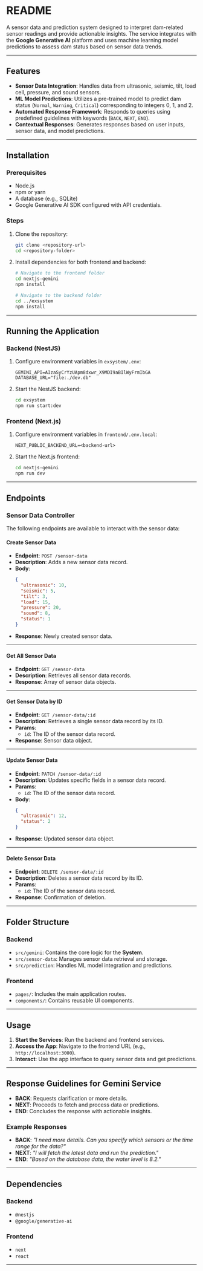 # README

A sensor data and prediction system designed to interpret dam-related sensor readings and provide actionable insights. The service integrates with the **Google Generative AI** platform and uses machine learning model predictions to assess dam status based on sensor data trends.

---

## Features

- **Sensor Data Integration**: Handles data from ultrasonic, seismic, tilt, load cell, pressure, and sound sensors.
- **ML Model Predictions**: Utilizes a pre-trained model to predict dam status (`Normal`, `Warning`, `Critical`) corresponding to integers 0, 1, and 2.
- **Automated Response Framework**: Responds to queries using predefined guidelines with keywords (`BACK`, `NEXT`, `END`).
- **Contextual Responses**: Generates responses based on user inputs, sensor data, and model predictions.

---

## Installation

### Prerequisites

- Node.js
- npm or yarn
- A database (e.g., SQLite)
- Google Generative AI SDK configured with API credentials.

### Steps

1. Clone the repository:
   ```bash
   git clone <repository-url>
   cd <repository-folder>
   ```

2. Install dependencies for both frontend and backend:
   ```bash
   # Navigate to the frontend folder
   cd nextjs-gemini
   npm install

   # Navigate to the backend folder
   cd ../exsystem
   npm install
   ```

---

## Running the Application

### Backend (NestJS)

1. Configure environment variables in `exsystem/.env`:
   ```env
   GEMINI_API=AIzaSyCrYzUApm8dxwr_X9MDI9aBIlWyFrmIbGA
   DATABASE_URL="file:./dev.db"
   ```

2. Start the NestJS backend:
   ```bash
   cd exsystem
   npm run start:dev
   ```

### Frontend (Next.js)

1. Configure environment variables in `frontend/.env.local`:
   ```env
   NEXT_PUBLIC_BACKEND_URL=<backend-url>
   ```

2. Start the Next.js frontend:
   ```bash
   cd nextjs-gemini
   npm run dev
   ```

---

## Endpoints

### Sensor Data Controller

The following endpoints are available to interact with the sensor data:

#### **Create Sensor Data**
- **Endpoint**: `POST /sensor-data`
- **Description**: Adds a new sensor data record.
- **Body**:
  ```json
  {
    "ultrasonic": 10,
    "seismic": 5,
    "tilt": 3,
    "load": 15,
    "pressure": 20,
    "sound": 8,
    "status": 1
  }
  ```
- **Response**: Newly created sensor data.

---

#### **Get All Sensor Data**
- **Endpoint**: `GET /sensor-data`
- **Description**: Retrieves all sensor data records.
- **Response**: Array of sensor data objects.

---

#### **Get Sensor Data by ID**
- **Endpoint**: `GET /sensor-data/:id`
- **Description**: Retrieves a single sensor data record by its ID.
- **Params**:
  - `id`: The ID of the sensor data record.
- **Response**: Sensor data object.

---

#### **Update Sensor Data**
- **Endpoint**: `PATCH /sensor-data/:id`
- **Description**: Updates specific fields in a sensor data record.
- **Params**:
  - `id`: The ID of the sensor data record.
- **Body**:
  ```json
  {
    "ultrasonic": 12,
    "status": 2
  }
  ```
- **Response**: Updated sensor data object.

---

#### **Delete Sensor Data**
- **Endpoint**: `DELETE /sensor-data/:id`
- **Description**: Deletes a sensor data record by its ID.
- **Params**:
  - `id`: The ID of the sensor data record.
- **Response**: Confirmation of deletion.

---

## Folder Structure

### Backend

- `src/gemini`: Contains the core logic for the **System**.
- `src/sensor-data`: Manages sensor data retrieval and storage.
- `src/prediction`: Handles ML model integration and predictions.

### Frontend

- `pages/`: Includes the main application routes.
- `components/`: Contains reusable UI components.

---

## Usage

1. **Start the Services**: Run the backend and frontend services.
2. **Access the App**: Navigate to the frontend URL (e.g., `http://localhost:3000`).
3. **Interact**: Use the app interface to query sensor data and get predictions.

---

## Response Guidelines for Gemini Service

- **BACK**: Requests clarification or more details.
- **NEXT**: Proceeds to fetch and process data or predictions.
- **END**: Concludes the response with actionable insights.

### Example Responses

- **BACK**: _"I need more details. Can you specify which sensors or the time range for the data?"_
- **NEXT**: _"I will fetch the latest data and run the prediction."_
- **END**: _"Based on the database data, the water level is 8.2."_

---

## Dependencies

### Backend
- `@nestjs`
- `@google/generative-ai`

### Frontend
- `next`
- `react`

---

